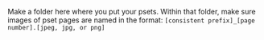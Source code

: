 Make a folder here where you put your psets.
Within that folder, make sure images of pset pages are named in the format:
`[consistent prefix]_[page number].[jpeg, jpg, or png]`
